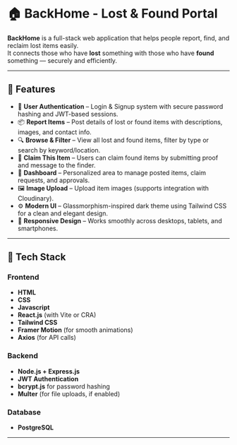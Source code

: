 # 🏠 BackHome - Lost & Found Portal

**BackHome** is a full-stack web application that helps people report, find, and reclaim lost items easily.  
It connects those who have **lost** something with those who have **found** something — securely and efficiently.

---

## 🚀 Features

- 🔐 **User Authentication** – Login & Signup system with secure password hashing and JWT-based sessions.  
- 📦 **Report Items** – Post details of lost or found items with descriptions, images, and contact info.  
- 🔍 **Browse & Filter** – View all lost and found items, filter by type or search by keyword/location.  
- 🤝 **Claim This Item** – Users can claim found items by submitting proof and message to the finder.  
- 🧾 **Dashboard** – Personalized area to manage posted items, claim requests, and approvals.  
- 🖼️ **Image Upload** – Upload item images (supports integration with Cloudinary).  
- ⚙️ **Modern UI** – Glassmorphism-inspired dark theme using Tailwind CSS for a clean and elegant design.  
- 📱 **Responsive Design** – Works smoothly across desktops, tablets, and smartphones.

---

## 🧰 Tech Stack

### Frontend
- **HTML**
- **CSS**
- **Javascript** 
- **React.js** (with Vite or CRA)
- **Tailwind CSS**
- **Framer Motion** (for smooth animations)
- **Axios** (for API calls)

### Backend
- **Node.js + Express.js**
- **JWT Authentication**
- **bcrypt.js** for password hashing
- **Multer** (for file uploads, if enabled)

### Database
-  **PostgreSQL**

---




